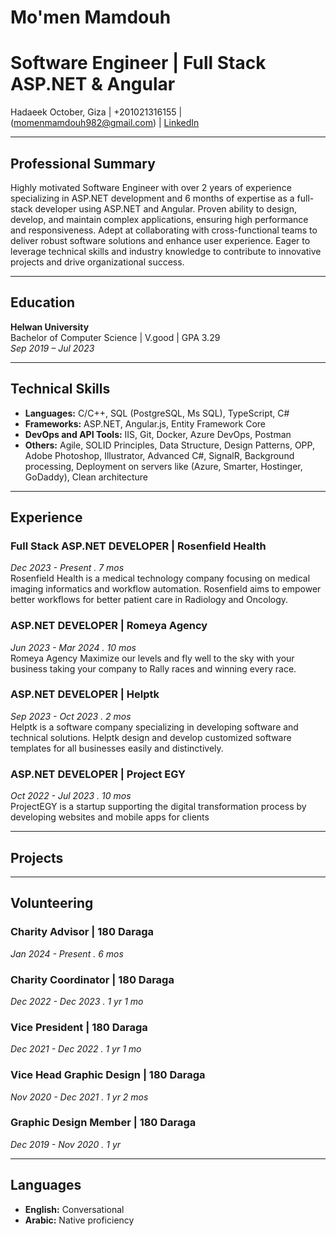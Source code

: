 # Mo'men Mamdouh 
# Software Engineer |  Full Stack ASP.NET & Angular

Hadaeek October, Giza | +201021316155 | (momenmamdouh982@gmail.com) | [LinkedIn](https://www.linkedin.com/in/mo-men-mamdouh-02070319b)

---

## Professional Summary

Highly motivated Software Engineer with over 2 years of experience specializing in ASP.NET development and 6 months of expertise as a full-stack developer using ASP.NET and Angular. Proven ability to design, develop, and maintain complex applications, ensuring high performance and responsiveness. Adept at collaborating with cross-functional teams to deliver robust software solutions and enhance user experience. Eager to leverage technical skills and industry knowledge to contribute to innovative projects and drive organizational success.

---

## Education

**Helwan University**  
Bachelor of Computer Science | V.good | GPA 3.29<br>
_Sep 2019 – Jul 2023_

---

## Technical Skills

- **Languages:** C/C++, SQL (PostgreSQL, Ms SQL), TypeScript, C#
- **Frameworks:** ASP.NET, Angular.js, Entity Framework Core
- **DevOps and API Tools:** IIS, Git, Docker, Azure DevOps, Postman
- **Others:** Agile, SOLID Principles, Data Structure, Design Patterns, OPP, Adobe Photoshop, Illustrator, Advanced C#, SignalR, Background processing, Deployment on servers like (Azure, Smarter, Hostinger, GoDaddy), Clean architecture

---

## Experience

### Full Stack ASP.NET DEVELOPER | Rosenfield Health  
_Dec 2023 - Present . 7 mos_<br>
Rosenfield Health is a medical technology company focusing on medical imaging informatics and workflow automation. Rosenfield aims to empower better workflows for better patient care in Radiology and Oncology.

### ASP.NET DEVELOPER | Romeya Agency  
_Jun 2023 - Mar 2024 . 10 mos_<br>
Romeya Agency Maximize our levels and fly well to the sky with your business taking your company to Rally races and winning every race.

### ASP.NET DEVELOPER | Helptk  
_Sep 2023 - Oct 2023 . 2 mos_<br>
Helptk is a software company specializing in developing software and technical solutions. Helptk design and develop customized software templates for all businesses easily and distinctively.

### ASP.NET DEVELOPER | Project EGY  
_Oct 2022 - Jul 2023 . 10 mos_<br>
ProjectEGY is a startup supporting the digital transformation process by developing websites and mobile apps for clients

---

## Projects



---

## Volunteering

### Charity Advisor | 180 Daraga 
_Jan 2024 - Present . 6 mos_

### Charity Coordinator | 180 Daraga 
_Dec 2022 - Dec 2023 . 1 yr 1 mo_

### Vice President | 180 Daraga 
_Dec 2021 - Dec 2022 . 1 yr 1 mo_

### Vice Head Graphic Design | 180 Daraga 
_Nov 2020 - Dec 2021 . 1 yr 2 mos_

### Graphic Design Member | 180 Daraga 
_Dec 2019 - Nov 2020 . 1 yr_

---

## Languages

- **English:** Conversational
- **Arabic:** Native proficiency
